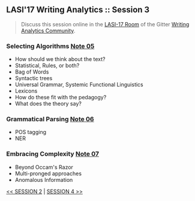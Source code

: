 ## LASI'17 Writing Analytics :: Session 3

> Discuss this session online in the [LASI-17 Room](https://gitter.im/writing-analytics/LASI-17) of the Gitter [Writing Analytics Community](https://gitter.im/writing-analytics).

### Selecting Algorithms [Note 05](../notes/)

- How should we think about the text?
- Statistical, Rules, or both?
- Bag of Words
- Syntactic trees
- Universal Grammar, Systemic Functional Linguistics
- Lexicons
- How do these fit with the pedagogy?
- What does the theory say?

### Grammatical Parsing [Note 06](../notes/)

- POS tagging
- NER

### Embracing Complexity [Note 07](../notes/)

  - Beyond Occam's Razor
  - Multi-pronged approaches
  - Anomalous Information
  
 
  [<< SESSION 2](./lasi17-waw-2.md) | [SESSION 4 >>](./lasi17-waw-4.md)